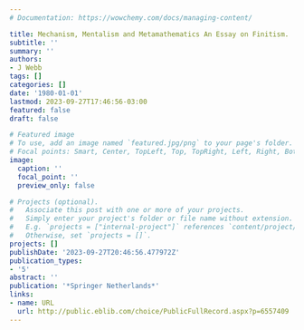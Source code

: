 ```yaml
---
# Documentation: https://wowchemy.com/docs/managing-content/

title: Mechanism, Mentalism and Metamathematics An Essay on Finitism.
subtitle: ''
summary: ''
authors:
- J Webb
tags: []
categories: []
date: '1980-01-01'
lastmod: 2023-09-27T17:46:56-03:00
featured: false
draft: false

# Featured image
# To use, add an image named `featured.jpg/png` to your page's folder.
# Focal points: Smart, Center, TopLeft, Top, TopRight, Left, Right, BottomLeft, Bottom, BottomRight.
image:
  caption: ''
  focal_point: ''
  preview_only: false

# Projects (optional).
#   Associate this post with one or more of your projects.
#   Simply enter your project's folder or file name without extension.
#   E.g. `projects = ["internal-project"]` references `content/project/deep-learning/index.md`.
#   Otherwise, set `projects = []`.
projects: []
publishDate: '2023-09-27T20:46:56.477972Z'
publication_types:
- '5'
abstract: ''
publication: '*Springer Netherlands*'
links:
- name: URL
  url: http://public.eblib.com/choice/PublicFullRecord.aspx?p=6557409
---
```

